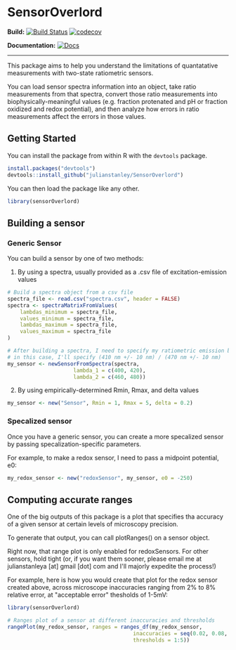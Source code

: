# SensorOverlord

**Build:**
[![Build Status](https://travis-ci.com/ApfeldLab/SensorOverlord.svg?branch=master&status=passed)](https://travis-ci.com/github/ApfeldLab/SensorOverlord)
[![codecov](https://codecov.io/gh/apfeldlab/sensoroverlord/branch/master/graph/badge.svg)](https://codecov.io/gh/apfeldlab/sensoroverlord)

**Documentation:**
[![Docs](https://img.shields.io/badge/Documentation-Reference-green.svg)](https://apfeldlab.github.io/SensorOverlord/)


---------------------


This package aims to help you understand the limitations of quantatative measurements with two-state ratiometric sensors. 

You can load sensor spectra information into an object, take ratio measurements from that spectra, convert those ratio measurements into biophysically-meaningful values (e.g. fraction protenated and pH or fraction oxidized and redox potential), and then analyze how errors in ratio measurements affect the errors in those values. 

## Getting Started

You can install the package from within R with the `devtools` package. 

``` r
install.packages("devtools")
devtools::install_github("julianstanley/SensorOverlord")
```

You can then load the package like any other.

```r
library(sensorOverlord)
```

## Building a sensor

### Generic Sensor

You can build a sensor by one of two methods:

1. By using a spectra, usually provided as a .csv file of excitation-emission values

```r
# Build a spectra object from a csv file
spectra_file <- read.csv("spectra.csv", header = FALSE)
spectra <- spectraMatrixFromValues(
    lambdas_minimum = spectra_file,
    values_minimum = spectra_file,
    lambdas_maximum = spectra_file,
    values_maximum = spectra_file
)

# After building a spectra, I need to specify my ratiometric emission bands
# in this case, I'll specify (410 nm +/- 10 nm) / (470 nm +/- 10 nm)
my_sensor <- newSensorFromSpectra(spectra,
                     lambda_1 = c(400, 420),
                     lambda_2 = c(460, 480))
```


2. By using empirically-determined Rmin, Rmax, and delta values

```r
my_sensor <- new("Sensor", Rmin = 1, Rmax = 5, delta = 0.2)
```

### Specalized sensor

Once you have a generic sensor, you can create a more specalized sensor by passing
specalization-specific parameters.

For example, to make a redox sensor, I need to pass a midpoint potential, e0:

```r
my_redox_sensor <- new("redoxSensor", my_sensor, e0 = -250)
```

## Computing accurate ranges

One of the big outputs of this package is a plot that specifies tha accuracy 
of a given sensor at certain levels of microscopy precision.

To generate that output, you can call plotRanges() on a sensor object.

Right now, that range plot is only enabled for redoxSensors. For other sensors, 
hold tight (or, if you want them sooner, please email me at julianstanleya [at] gmail [dot] com 
and I'll majorly expedite the process!)

For example, here is how you would create that plot for the redox sensor created above,
across microscope inaccuracies ranging from 2% to 8% relative error, at "acceptable error"
thesholds of 1-5mV:

```r
library(sensorOverlord)

# Ranges plot of a sensor at different inaccuracies and thresholds
rangePlot(my_redox_sensor, ranges = ranges_df(my_redox_sensor,
                                        inaccuracies = seq(0.02, 0.08, by = 0.01),
                                        thresholds = 1:5))
```
